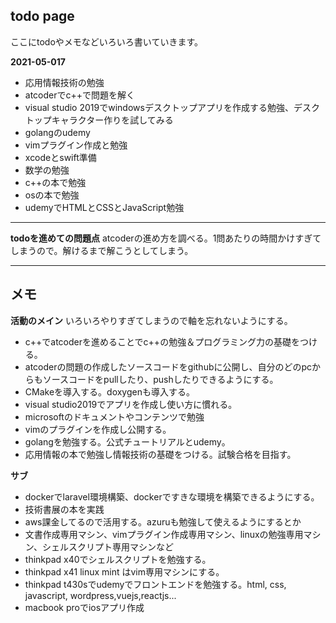 ## todo page

ここにtodoやメモなどいろいろ書いていきます。

**2021-05-017**
- 応用情報技術の勉強
- atcoderでc++で問題を解く
- visual studio 2019でwindowsデスクトップアプリを作成する勉強、デスクトップキャラクター作りを試してみる
- golangのudemy
- vimプラグイン作成と勉強
- xcodeとswift準備
- 数学の勉強
- c++の本で勉強
- osの本で勉強
- udemyでHTMLとCSSとJavaScript勉強

***

**todoを進めての問題点**
atcoderの進め方を調べる。1問あたりの時間かけすぎてしまうので。解けるまで解こうとしてしまう。

***

## メモ
**活動のメイン**
いろいろやりすぎてしまうので軸を忘れないようにする。

- c++でatcoderを進めることでc++の勉強＆プログラミング力の基礎をつける。
- atcoderの問題の作成したソースコードをgithubに公開し、自分のどのpcからもソースコードをpullしたり、pushしたりできるようにする。
- CMakeを導入する。doxygenも導入する。
- visual studio2019でアプリを作成し使い方に慣れる。
- microsoftのドキュメントやコンテンツで勉強
- vimのプラグインを作成し公開する。
- golangを勉強する。公式チュートリアルとudemy。
- 応用情報の本で勉強し情報技術の基礎をつける。試験合格を目指す。

**サブ**
- dockerでlaravel環境構築、dockerですきな環境を構築できるようにする。
- 技術書展の本を実践
- aws課金してるので活用する。azuruも勉強して使えるようにするとか
- 文書作成専用マシン、vimプラグイン作成専用マシン、linuxの勉強専用マシン、シェルスクリプト専用マシンなど
- thinkpad x40でシェルスクリプトを勉強する。
- thinkpad x41 linux mint はvim専用マシンにする。
- thinkpad t430sでudemyでフロントエンドを勉強する。html, css, javascript, wordpress,vuejs,reactjs...
- macbook proでiosアプリ作成
 
 
